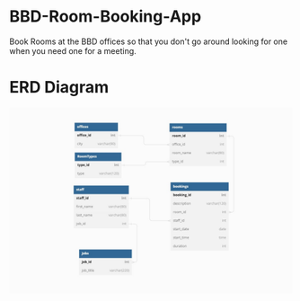 # BBD-Room-Booking-App
Book Rooms at the BBD offices so that you don't go around looking for one when you need one for a meeting.
 # ERD Diagram
 ![ERD](ERD.jpg)
